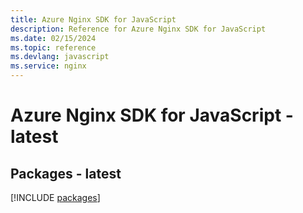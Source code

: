 ```yaml
---
title: Azure Nginx SDK for JavaScript
description: Reference for Azure Nginx SDK for JavaScript
ms.date: 02/15/2024
ms.topic: reference
ms.devlang: javascript
ms.service: nginx
---
```

# Azure Nginx SDK for JavaScript - latest
## Packages - latest
[!INCLUDE [packages](nginx-index.md)]